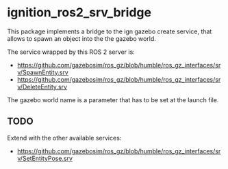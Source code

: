 # ignition_ros2_srv_bridge

This package implements a bridge to the ign gazebo create service, that allows to spawn an object into the the gazebo world.

The service wrapped by this ROS 2 server is:

- https://github.com/gazebosim/ros_gz/blob/humble/ros_gz_interfaces/srv/SpawnEntity.srv
- https://github.com/gazebosim/ros_gz/blob/humble/ros_gz_interfaces/srv/DeleteEntity.srv

The gazebo world name is a parameter that has to be set at the launch file.

## TODO

Extend with the other available services:

- https://github.com/gazebosim/ros_gz/blob/humble/ros_gz_interfaces/srv/SetEntityPose.srv





  
